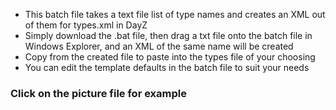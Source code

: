 * This batch file takes a text file list of type names and creates an XML out of them for types.xml in DayZ
* Simply download the .bat file, then drag a txt file onto the batch file in Windows Explorer, and an XML of the same name will be created
* Copy from the created file to paste into the types file of your choosing
* You can edit the template defaults in the batch file to suit your needs
### Click on the picture file for example
